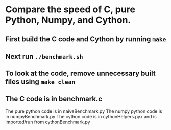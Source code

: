 # Compare the speed of C, pure Python, Numpy, and Cython.

## First build the C code and Cython by running `make`
## Next run `./benchmark.sh`
## To look at the code, remove unnecessary built files using `make clean`
## The C code is in benchmark.c

The pure python code is in naiveBenchmark.py
The numpy python code is in numpyBenchmark.py
The cython code is in cythonHelpers.pyx and is imported/run from cythonBenchmark.py
